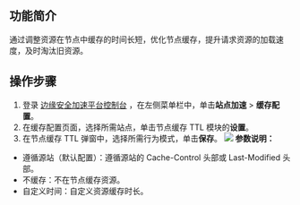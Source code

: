 ## 功能简介
通过调整资源在节点中缓存的时间长短，优化节点缓存，提升请求资源的加载速度，及时淘汰旧资源。



## 操作步骤
1. 登录 [边缘安全加速平台控制台](https://console.cloud.tencent.com/teo) ，在左侧菜单栏中，单击**站点加速** > **缓存配置**。
2. 在缓存配置页面，选择所需站点，单击节点缓存 TTL 模块的**设置**。
3. 在节点缓存 TTL 弹窗中，选择所需行为模式，单击**保存**。
![](https://qcloudimg.tencent-cloud.cn/raw/efb065dda32cd41b30bd79f340ca038d.png)
**参数说明：**
 - 遵循源站（默认配置）：遵循源站的 Cache-Control 头部或 Last-Modified 头部。
 - 不缓存：不在节点缓存资源。
 - 自定义时间：自定义资源缓存时长。
 
